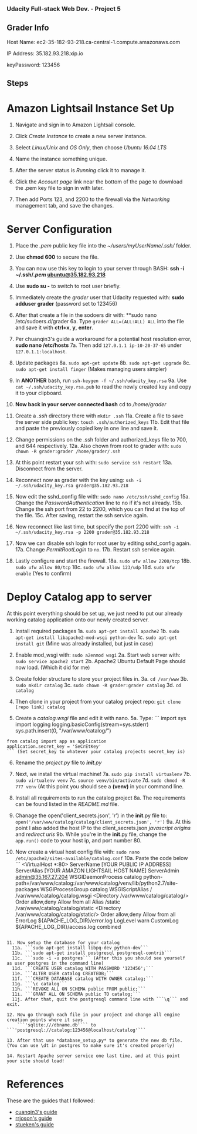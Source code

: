### Udacity Full-stack Web Dev. - Project 5

## Grader Info

Host Name: ec2-35-182-93-218.ca-central-1.compute.amazonaws.com

IP Address: 35.182.93.218.xip.io

keyPassword: 123456

## Steps

# Amazon Lightsail Instance Set Up

  1. Navigate and sign in to Amazon Lightsail console.
  
  2. Click *Create Instance* to create a new server instance.
  
  3. Select *Linux/Unix* and *OS Only*, then choose *Ubuntu 16.04 LTS*
  
  4. Name the instance something unique.
  
  5. After the server status is *Running* click it to manage it.
  
  6. Click the *Account page* link near the bottom of the page to download the .pem key file to sign in with later.
  
  7. Then add Ports 123, and 2200 to the firewall via the *Networking* management tab, and save the changes.
  
# Server Configuration

  1. Place the *.pem* public key file into the *~/users/myUserName/.ssh/* folder.
  
  2. Use **chmod 600** to secure the file.
  
  3. You can now use this key to login to your server through BASH: **ssh -i ~/.ssh/*.pem* ubuntu@35.182.93.218**
  
  4. Use **sudo su -** to switch to root user briefly.
  
  5. Immediately create the *grader* user that Udacity requested with: **sudo adduser grader** (password set to 123456)
  
  6. After that create a file in the sodoers dir with: **sudo nano /etc/sudoers.d/grader
    6a. Type ```grader ALL=(ALL:ALL) ALL``` into the file and save it with **ctrl+x**, **y**, **enter**.
  
  7. Per chuanqin3's guide a workaround for a potential host resolution error,  **sudo nano /etc/hosts**
    7a. Then add ```127.0.1.1 ip-10-20-37-65``` under ```127.0.1.1:localhost```.
  
  8. Update packages
    8a. ```sudo apt-get update```
    8b. ```sudo apt-get upgrade```
    8c. ```sudo apt-get install finger``` (Makes managing users simpler)
    
  9. In **ANOTHER** bash, run ```ssh-keygen -f ~/.ssh/udacity_key.rsa```
    9a. Use ```cat ~/.ssh/udacity_key.rsa.pub``` to read the newly created key and copy it to your clipboard.
    
  10. **Now back in your server connected bash** cd  to */home/grader*
  
  11. Create a *.ssh* directory there with ```mkdir .ssh```
    11a. Create a file to save the server side public key: ```touch .ssh/authorized_keys```
    11b. Edit that file and paste the previously copied key in one line and save it.
  
  12. Change permissions on the .ssh folder and authorized_keys file to 700, and 644 respectively.
    12a. Also chown from root to grader with: ```sudo chown -R grader:grader /home/grader/.ssh```
    
  13. At this point restart your ssh with: ```sudo service ssh restart```
    13a. Disconnect from the server.
    
  14. Reconnect now as grader with the key using: ```ssh -i ~/.ssh/udacity_key.rsa grader@35.182.93.218```
  
  15. Now edit the sshd_config file with: ```sudo nano /etc/ssh/sshd_config```
    15a. Change the *PasswordAuthentication* line to no if it's not already.
    15b. Change the ssh port from 22 to 2200, which you can find at the top of the file.
    15c. After saving, restart the ssh service again.
    
  16. Now reconnect like last time, but specify the port 2200 with: ```ssh -i ~/.ssh/udacity_key.rsa -p 2200 grader@35.182.93.218```

  17. Now we can disable ssh login for root user by editing sshd_config again.
    17a. Change *PermitRootLogin* to ```no```.
    17b. Restart ssh service again.
    
  18. Lastly configure and start the firewall.
    18a. ```sudo ufw allow 2200/tcp```
    18b. ```sudo ufw allow 80/tcp```
    18c. ```sudo ufw allow 123/udp```
    18d. ```sudo ufw enable``` (Yes to confirm)

# Deploy Catalog app to server

At this point everything should be set up, we just need to put our already working catalog application onto our newly created server.

  1. Install required packages
    1a. ```sudo apt-get install apache2```
    1b. ```sudo apt-get install libapache2-mod-wsgi python-dev```
    1c. ```sudo apt-get install git``` (Mine was already installed, but just in case)
  
  2. Enable mod_wsgi with: ```sudo a2enmod wsgi```
    2a. Start web server with: ```sudo service apache2 start```
    2b. Apache2 Ubuntu Default Page should now load. (Which it did for me)
    
  3. Create folder structure to store your project files in.
    3a. ```cd /var/www```
    3b. ```sudo mkdir catalog```
    3c. ```sudo chown -R grader:grader catalog```
    3d. ```cd catalog```
    
  4. Then clone in your project from your catalog project repo: ```git clone [repo link] catalog```
  
  5. Create a *catalog.wsgi* file and edit it with nano.
    5a. Type: ```
    import sys
    import logging
    logging.basicConfig(stream=sys.stderr)
    sys.path.insert(0, "/var/www/catalog/")

    from catalog import app as application
    application.secret_key = 'SeCrEtKey'
    ``` (Set secret_key to whatever your catalog projects secret_key is)
    
 6. Rename the *project.py* file to *__init__.py*
 
 7. Next, we install the virtual machine!
  7a. ```sudo pip install virtualenv```
  7b. ```sudo virtualenv venv```
  7c. ```source venv/bin/activate```
  7d. ```sudo chmod -R 777 venv``` (At this point you should see a **(venv)** in your command line.
  
  8. Install all requirements  to run the catalog project
    8a. The requirements can be found listed in the *README.md* file.
   
  9. Chanage the open('client_secrets.json', 'r') in the __init__.py file to:
    ```open('/var/www/catalog/catalog/client_secrets.json', 'r')```
    9a. At this point I also added the host IP to the client_secrets.json *javascript origins* and *redirect uris*
    9b. While you're in the __init__.py file, change the ```app.run()``` code to your host ip, and port number 80.
    
  10. Now create a virtual host config file with: ```sudo nano /etc/apache2/sites-available/catalog.conf```
    10a. Paste the code below ```
      <VirtualHost *:80>
        ServerName [YOUR PUBLIC IP ADDRESS]
        ServerAlias [YOUR AMAZON LIGHTSAIL HOST NAME]
        ServerAdmin admin@35.167.27.204
        WSGIDaemonProcess catalog python-path=/var/www/catalog:/var/www/catalog/venv/lib/python2.7/site-packages
        WSGIProcessGroup catalog
        WSGIScriptAlias / /var/www/catalog/catalog.wsgi
        <Directory /var/www/catalog/catalog/>
            Order allow,deny
            Allow from all
        </Directory>
        Alias /static /var/www/catalog/catalog/static
        <Directory /var/www/catalog/catalog/static/>
            Order allow,deny
            Allow from all
        </Directory>
        ErrorLog ${APACHE_LOG_DIR}/error.log
        LogLevel warn
        CustomLog ${APACHE_LOG_DIR}/access.log combined
      </VirtualHost>
      ``` (Replace pub ip and host name with YOUR ip and hostname)
      
    11. Now setup the database for your catalog
      11a. ```sudo apt-get install libpq-dev python-dev```
      11b. ```sudo apt-get install postgresql postgresql-contrib```
      11c. ```sudo -i -u postgres``` (After this you should see yourself as user postgres in the command line)
      11d. ```CREATE USER catalog WITH PASSWORD '123456';```
      11e. ```ALTER USER catalog CREATEDB;```
      11f. ```CREATE DATABASE catalog WITH OWNER catalog;```
      11g. ```\c catalog```
      11h. ```REVOKE ALL ON SCHEMA public FROM public;```
      11i. ```GRANT ALL ON SCHEMA public TO catalog;```
      11j. After that, quit the postgresql command line with ```\q``` and exit.
      
    12. Now go through each file in your project and change all engine creation points where it says
        ```'sqlite:///dbname.db'``` to ```'postgresql://catalog:123456@localhost/catalog'```
        
    13. After that use *database_setup.py* to generate the new db file. (You can use \dt in postgres to make sure it's created properly)
    
    14. Restart Apache server service one last time, and at this point your site should load!
        
# References

These are the guides that I followed:

- [cuanqin3's guide](https://github.com/chuanqin3/udacity-linux-configuration)
- [rrjoson's guide](https://github.com/rrjoson/udacity-linux-server-configuration/blob/master/README.md)
- [stueken's guide](https://github.com/stueken/FSND-P5_Linux-Server-Configuration)
